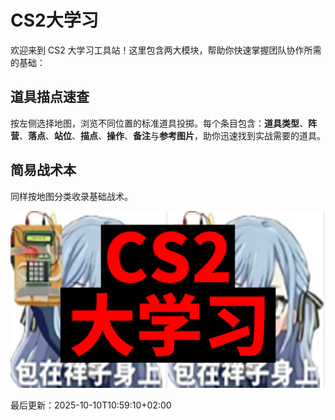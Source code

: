 # CS2大学习

欢迎来到 CS2 大学习工具站！这里包含两大模块，帮助你快速掌握团队协作所需的基础：

## 道具描点速查

按左侧选择地图，浏览不同位置的标准道具投掷。每个条目包含：**道具类型**、**阵营**、**落点**、**站位**、**描点**、**操作**、**备注**与**参考图片**，助你迅速找到实战需要的道具。

## 简易战术本

同样按地图分类收录基础战术。

![LOGO](assets/cs2大学习.png)




最后更新：<!--LAST_UPDATED-->2025-10-10T10:59:10+02:00<!--END_LAST_UPDATED-->

